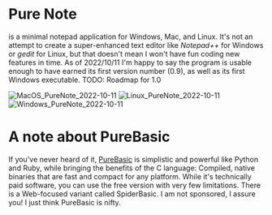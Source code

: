# Pure Note
is a minimal notepad application for Windows, Mac, and Linux. It's not an attempt to create a super-enhanced text editor like *Notepad++* for Windows or *gedit* for Linux, but that doesn't mean I won't have fun coding new features in time. As of 2022/10/11 I'm happy to say the program is usable enough to have earned its first version number (0.9), as well as its first Windows executable. TODO: Roadmap for 1.0

![MacOS_PureNote_2022-10-11](https://user-images.githubusercontent.com/42875253/195215154-ead45950-6748-4d4c-be4d-c0ccd041b415.png)
![Linux_PureNote_2022-10-11](https://user-images.githubusercontent.com/42875253/195213143-58ea55a0-1269-48f7-859d-1dbe653de990.png)
![Windows_PureNote_2022-10-11](https://user-images.githubusercontent.com/42875253/195209582-36f526a2-f866-4aeb-86f5-151437f8351f.png)

# A note about PureBasic
If you've never heard of it, [PureBasic](https://www.purebasic.com/) is simplistic and powerful like Python and Ruby, while bringing the benefits of the C language: Compiled, native binaries that are fast and compact for any platform. While it's technically paid software, you can use the free version with very few limitations. There is a Web-focused variant called SpiderBasic. I am not sponsored, I assure you! I just think PureBasic is nifty.
